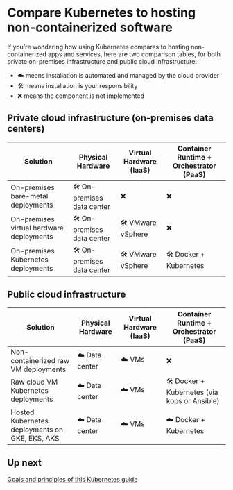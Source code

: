 # Compare Kubernetes to hosting non-containerized software

If you're wondering how using Kubernetes compares to hosting non-containerized apps and services, here are two comparison tables, for both private on-premises infrastructure and public cloud infrastructure:

- ☁️ means installation is automated and managed by the cloud provider
- 🛠 means installation is your responsibility
- ❌ means the component is not implemented

## Private cloud infrastructure (on-premises data centers)

| Solution | Physical Hardware | Virtual Hardware (IaaS) | Container Runtime + Orchestrator (PaaS) |
| --- | --- | --- | --- |
| On-premises bare-metal deployments | 🛠 On-premises data center | ❌ | ❌ |
| On-premises virtual hardware deployments | 🛠 On-premises data center | 🛠 VMware vSphere | ❌ |
| On-premises Kubernetes deployments | 🛠 On-premises data center | 🛠 VMware vSphere | 🛠 Docker + Kubernetes |

## Public cloud infrastructure

| Solution | Physical Hardware | Virtual Hardware (IaaS) | Container Runtime + Orchestrator (PaaS) |
| --- | --- | --- | --- |
| Non-containerized raw VM deployments | ☁️ Data center | ☁️ VMs | ❌ |
| Raw cloud VM Kubernetes deployments | ☁️ Data center | ☁️ VMs | 🛠 Docker + Kubernetes (via kops or Ansible) |
| Hosted Kubernetes deployments on GKE, EKS, AKS | ☁️ Data center | ☁️ VMs | ☁️ Docker + Kubernetes |

## Up next

[Goals and principles of this Kubernetes guide](/labs/goals-and-principles.md)
